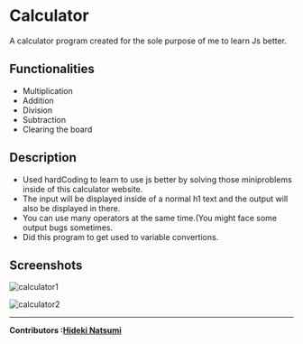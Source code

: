# Calculator
A calculator program created  for the sole purpose of me to learn Js better.

Functionalities
-
<ul>
   <li>Multiplication</li>
   <li>Addition</li>
   <li>Division</li>
   <li>Subtraction</li>
   <li>Clearing the board</li>
</ul>

Description
-
<ul>
   
<li>Used hardCoding to learn to use js better by solving those miniproblems inside of this calculator website.</li>
<li>The input will be displayed inside of a normal h1 text and the output will also be displayed in there.</li>
<li>You can use many operators at the same time.(You might face some output bugs sometimes.</li>
<li>Did this program to get used to variable convertions.</li>
</ul>

Screenshots
-

![calculator1](https://user-images.githubusercontent.com/96385473/197256531-10ff53c6-b892-4eb1-8afa-6c3baa78e721.png)

![calculator2](https://user-images.githubusercontent.com/96385473/197256534-1c2fd73b-13c5-4f0c-a90e-eb6ceef2d566.png)



---
<strong>Contributors :[Hideki Natsumi](https://github.com/HidekiNatsumi) 
